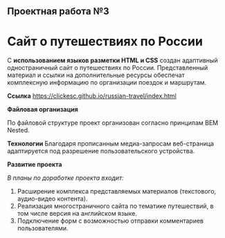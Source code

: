 ## Проектная работа №3 

# Сайт о путешествиях по России

С **использованием языков разметки HTML и CSS** создан адаптивный одностраничный сайт о путешествиях по России.
Представленный материал и ссылки на дополнительные ресурсы обеспечат комплексную информацию по организации поездок и маршрутам.

**Ссылка**
https://clickesc.github.io/russian-travel/index.html

**Файловая организация**

По файловой структуре проект организован согласно принципам BEM Nested.

**Технологии**
Благодаря прописанным медиа-запросам веб-страница адаптируется под разрешение пользовательского устройства.

**Развитие проекта**

_В_ _планы_ _по_ _доработке_ _проекта_ _входит:_
1. Расширение комплекса представляемых материалов (текстового, аудио-видео контента).
2. Реализация многостраничного сайта по тематике путешествий, в том числе версия на английском языке.
3. Подключение форм с возможностью отправки комментариев пользователями.